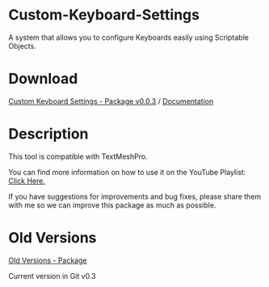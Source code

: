 # Custom-Keyboard-Settings
A system that allows you to configure Keyboards easily using Scriptable Objects.

# Download

[Custom Keyboard Settings - Package v0.0.3](https://drive.google.com/file/d/1fc-YCdJwoMEUdREqgr-ksfAzayXQ41OF/view?usp=drive_link)
 / 
[Documentation](https://drive.google.com/file/d/1Akw-E2f6rfdE3Bl26wDEYA4tkOJYSuj8/view?usp=drive_link)

# Description

This tool is compatible with TextMeshPro. 

You can find more information on how to use it on the YouTube Playlist: [Click Here.](https://www.youtube.com/playlist?list=PL5hnfx09yM4Kqkhx0KHyUW0kWviPMTPCs)

If you have suggestions for improvements and bug fixes, please share them with me so we can improve this package as much as possible.

# Old Versions
[Old Versions - Package](https://drive.google.com/drive/folders/1882_aAK2gTwdIFMDfoZKAeK-3r-N3Z_2?usp=drive_link)

Current version in Git v0.3